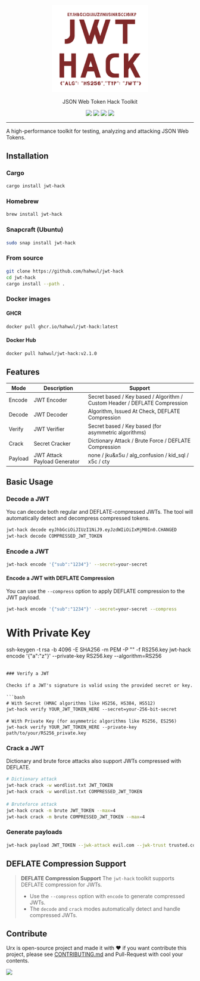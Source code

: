 <div align="center">
  <picture>
    <img alt="JWT-HACK Logo" src="https://raw.githubusercontent.com/hahwul/jwt-hack/refs/heads/main/images/logo.png" width="260px;">
  </picture>
  <p>JSON Web Token Hack Toolkit</p>
</div>

<p align="center">
  <a href="https://github.com/hahwul/jwt-hack/releases/latest"><img src="https://img.shields.io/github/v/release/hahwul/jwt-hack?style=for-the-badge&logoColor=%23000000&label=jwt-hack&labelColor=%23000000&color=%23000000"></a>
  <a href="https://app.codecov.io/gh/hahwul/jwt-hack"><img src="https://img.shields.io/codecov/c/gh/hahwul/jwt-hack?style=for-the-badge&logoColor=%23000000&labelColor=%23000000&color=%23000000"></a>
  <a href="https://github.com/hahwul/jwt-hack/blob/main/CONTRIBUTING.md"><img src="https://img.shields.io/badge/CONTRIBUTIONS-WELCOME-000000?style=for-the-badge&labelColor=000000"></a>
  <a href="https://rust-lang.org"><img src="https://img.shields.io/badge/Rust-000000?style=for-the-badge&logo=rust&logoColor=white"></a>
</p>

---

A high-performance toolkit for testing, analyzing and attacking JSON Web Tokens.

## Installation

### Cargo
```bash
cargo install jwt-hack
```

### Homebrew
```bash
brew install jwt-hack
```

### Snapcraft (Ubuntu)

```bash
sudo snap install jwt-hack
```

### From source
```bash
git clone https://github.com/hahwul/jwt-hack
cd jwt-hack
cargo install --path .
```

### Docker images
#### GHCR
```bash
docker pull ghcr.io/hahwul/jwt-hack:latest
```

#### Docker Hub
```bash
docker pull hahwul/jwt-hack:v2.1.0
```

## Features

| Mode    | Description                  | Support                                                      |
|---------|------------------------------|--------------------------------------------------------------|
| Encode  | JWT Encoder                  | Secret based / Key based / Algorithm / Custom Header / DEFLATE Compression |
| Decode  | JWT Decoder                  | Algorithm, Issued At Check, DEFLATE Compression              |
| Verify  | JWT Verifier                 | Secret based / Key based (for asymmetric algorithms)         |
| Crack   | Secret Cracker               | Dictionary Attack / Brute Force / DEFLATE Compression        |
| Payload | JWT Attack Payload Generator | none / jku&x5u / alg_confusion / kid_sql / x5c / cty         |

## Basic Usage

### Decode a JWT

You can decode both regular and DEFLATE-compressed JWTs. The tool will automatically detect and decompress compressed tokens.

```bash
jwt-hack decode eyJhbGciOiJIUzI1NiJ9.eyJzdWIiOiIxMjM0In0.CHANGED
jwt-hack decode COMPRESSED_JWT_TOKEN
```

### Encode a JWT

```bash
jwt-hack encode '{"sub":"1234"}' --secret=your-secret
```

#### Encode a JWT with DEFLATE Compression

You can use the `--compress` option to apply DEFLATE compression to the JWT payload.

```bash
jwt-hack encode '{"sub":"1234"}' --secret=your-secret --compress
```

# With Private Key
ssh-keygen -t rsa -b 4096 -E SHA256 -m PEM -P "" -f RS256.key
jwt-hack encode '{"a":"z"}' --private-key RS256.key --algorithm=RS256
```

### Verify a JWT

Checks if a JWT's signature is valid using the provided secret or key.

```bash
# With Secret (HMAC algorithms like HS256, HS384, HS512)
jwt-hack verify YOUR_JWT_TOKEN_HERE --secret=your-256-bit-secret

# With Private Key (for asymmetric algorithms like RS256, ES256)
jwt-hack verify YOUR_JWT_TOKEN_HERE --private-key path/to/your/RS256_private.key
```

### Crack a JWT

Dictionary and brute force attacks also support JWTs compressed with DEFLATE.

```bash
# Dictionary attack
jwt-hack crack -w wordlist.txt JWT_TOKEN
jwt-hack crack -w wordlist.txt COMPRESSED_JWT_TOKEN

# Bruteforce attack
jwt-hack crack -m brute JWT_TOKEN --max=4
jwt-hack crack -m brute COMPRESSED_JWT_TOKEN --max=4
```

### Generate payloads

```bash
jwt-hack payload JWT_TOKEN --jwk-attack evil.com --jwk-trust trusted.com
```

## DEFLATE Compression Support

> **DEFLATE Compression Support**
> The `jwt-hack` toolkit supports DEFLATE compression for JWTs.
> - Use the `--compress` option with `encode` to generate compressed JWTs.
> - The `decode` and `crack` modes automatically detect and handle compressed JWTs.

## Contribute

Urx is open-source project and made it with ❤️
if you want contribute this project, please see [CONTRIBUTING.md](./CONTRIBUTING.md) and Pull-Request with cool your contents.

[![](https://raw.githubusercontent.com/hahwul/jwt-hack/refs/heads/main/CONTRIBUTORS.svg)](https://github.com/hahwul/jwt-hack/graphs/contributors)
